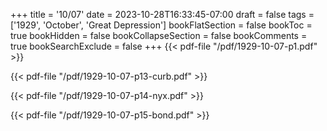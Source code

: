 +++
title = '10/07'
date = 2023-10-28T16:33:45-07:00
draft = false
tags = ['1929', 'October', 'Great Depression']
bookFlatSection = false
bookToc = true
bookHidden = false
bookCollapseSection = false
bookComments = true
bookSearchExclude = false
+++
{{< pdf-file "/pdf/1929-10-07-p1.pdf" >}}

{{< pdf-file "/pdf/1929-10-07-p13-curb.pdf" >}}

{{< pdf-file "/pdf/1929-10-07-p14-nyx.pdf" >}}

{{< pdf-file "/pdf/1929-10-07-p15-bond.pdf" >}}